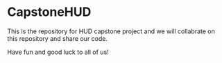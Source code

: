 CapstoneHUD
===========

This is the repository for HUD capstone project and we will collabrate on this repository and share our code. 

Have fun and good luck to all of us!
